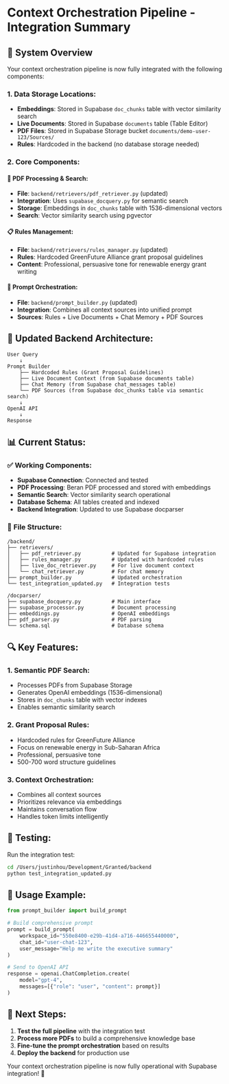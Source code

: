 # Context Orchestration Pipeline - Integration Summary

## 🎯 **System Overview**

Your context orchestration pipeline is now fully integrated with the following components:

### **1. Data Storage Locations:**
- **Embeddings**: Stored in Supabase `doc_chunks` table with vector similarity search
- **Live Documents**: Stored in Supabase `documents` table (Table Editor)
- **PDF Files**: Stored in Supabase Storage bucket `documents/demo-user-123/Sources/`
- **Rules**: Hardcoded in the backend (no database storage needed)

### **2. Core Components:**

#### **📄 PDF Processing & Search:**
- **File**: `backend/retrievers/pdf_retriever.py` (updated)
- **Integration**: Uses `supabase_docquery.py` for semantic search
- **Storage**: Embeddings in `doc_chunks` table with 1536-dimensional vectors
- **Search**: Vector similarity search using pgvector

#### **📋 Rules Management:**
- **File**: `backend/retrievers/rules_manager.py` (updated)
- **Rules**: Hardcoded GreenFuture Alliance grant proposal guidelines
- **Content**: Professional, persuasive tone for renewable energy grant writing

#### **🔧 Prompt Orchestration:**
- **File**: `backend/prompt_builder.py` (updated)
- **Integration**: Combines all context sources into unified prompt
- **Sources**: Rules + Live Documents + Chat Memory + PDF Sources

## 🚀 **Updated Backend Architecture:**

```
User Query
    ↓
Prompt Builder
    ├── Hardcoded Rules (Grant Proposal Guidelines)
    ├── Live Document Context (from Supabase documents table)
    ├── Chat Memory (from Supabase chat_messages table)
    └── PDF Sources (from Supabase doc_chunks table via semantic search)
    ↓
OpenAI API
    ↓
Response
```

## 📊 **Current Status:**

### ✅ **Working Components:**
- **Supabase Connection**: Connected and tested
- **PDF Processing**: Beran PDF processed and stored with embeddings
- **Semantic Search**: Vector similarity search operational
- **Database Schema**: All tables created and indexed
- **Backend Integration**: Updated to use Supabase docparser

### 📁 **File Structure:**
```
/backend/
├── retrievers/
│   ├── pdf_retriever.py          # Updated for Supabase integration
│   ├── rules_manager.py          # Updated with hardcoded rules
│   ├── live_doc_retriever.py     # For live document context
│   └── chat_retriever.py         # For chat memory
├── prompt_builder.py             # Updated orchestration
└── test_integration_updated.py   # Integration tests

/docparser/
├── supabase_docquery.py          # Main interface
├── supabase_processor.py         # Document processing
├── embeddings.py                 # OpenAI embeddings
├── pdf_parser.py                 # PDF parsing
└── schema.sql                    # Database schema
```

## 🔍 **Key Features:**

### **1. Semantic PDF Search:**
- Processes PDFs from Supabase Storage
- Generates OpenAI embeddings (1536-dimensional)
- Stores in `doc_chunks` table with vector indexes
- Enables semantic similarity search

### **2. Grant Proposal Rules:**
- Hardcoded rules for GreenFuture Alliance
- Focus on renewable energy in Sub-Saharan Africa
- Professional, persuasive tone
- 500-700 word structure guidelines

### **3. Context Orchestration:**
- Combines all context sources
- Prioritizes relevance via embeddings
- Maintains conversation flow
- Handles token limits intelligently

## 🧪 **Testing:**

Run the integration test:
```bash
cd /Users/justinhou/Development/Granted/backend
python test_integration_updated.py
```

## 🎯 **Usage Example:**

```python
from prompt_builder import build_prompt

# Build comprehensive prompt
prompt = build_prompt(
    workspace_id="550e8400-e29b-41d4-a716-446655440000",
    chat_id="user-chat-123",
    user_message="Help me write the executive summary"
)

# Send to OpenAI API
response = openai.ChatCompletion.create(
    model="gpt-4",
    messages=[{"role": "user", "content": prompt}]
)
```

## 🚀 **Next Steps:**

1. **Test the full pipeline** with the integration test
2. **Process more PDFs** to build a comprehensive knowledge base
3. **Fine-tune the prompt orchestration** based on results
4. **Deploy the backend** for production use

Your context orchestration pipeline is now fully operational with Supabase integration! 🎉
